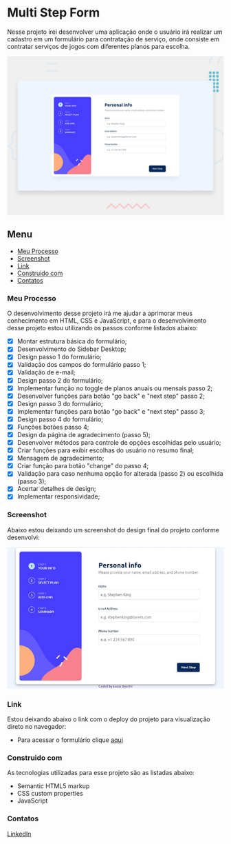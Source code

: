 # Multi Step Form

Nesse projeto irei desenvolver uma aplicação onde o usuário irá realizar um cadastro em um formulário para contratação de serviço, onde consiste em contratar serviços de jogos com diferentes planos para escolha.

![Imagem preview do projeto](./design/desktop-preview.jpg)

## Menu

- [Meu Processo](#meu-peocesso)
- [Screenshot](#screenshot)
- [Link](#link)
- [Construido com](#construido-com)
- [Contatos](#contatos)

### Meu Processo

O desenvolvimento desse projeto irá me ajudar a aprimorar meus conhecimento em HTML, CSS e JavaScript, e para o desenvolvimento desse projeto estou utilizando os passos conforme listados abaixo:

- [X] Montar estrutura básica do formulário;
- [X] Desenvolvimento do Sidebar Desktop;
- [X] Design passo 1 do formulário;
- [X] Validação dos campos do formulário passo 1;
- [X] Validação de e-mail;
- [X] Design passo 2 do formulário;
- [X] Implementar função no toggle de planos anuais ou mensais passo 2;
- [X] Desenvolver funções para botão "go back" e "next step" passo 2;
- [X] Design passo 3 do formulário;
- [X] Implementar funções para botão "go back" e "next step" passo 3;
- [X] Design passo 4 do formulário;
- [X] Funções botões passo 4;
- [X] Design da página de agradecimento (passo 5);
- [X] Desenvolver métodos para controle de opções escolhidas pelo usuário;
- [X] Criar funções para exibir escolhas do usuário no resumo final;
- [X] Mensagem de agradecimento;
- [X] Criar função para botão "change" do passo 4;
- [X] Validação para caso nenhuma opção for alterada (passo 2) ou escolhida (passo 3);
- [X] Acertar detalhes de design;
- [X] Implementar responsividade;

### Screenshot

Abaixo estou deixando um screenshot do design final do projeto conforme desenvolvi:

![Imagem do meu resultado do projeto](./design/my-solution.jpg)

### Link

Estou deixando abaixo o link com o deploy do projeto para visualização direto no navegador:

- Para acessar o formulário clique [aqui](https://multi-step-form-dusky-gamma.vercel.app/)

### Construido com

As tecnologias utilizadas para esse projeto são as listadas abaixo:

- Semantic HTML5 markup
- CSS custom properties
- JavaScript

### Contatos

[LinkedIn](https://www.linkedin.com/in/lucas-boarini)